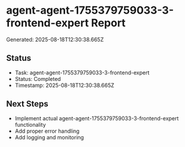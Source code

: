 # agent-agent-1755379759033-3-frontend-expert Report

Generated: 2025-08-18T12:30:38.665Z

## Status
- Task: agent-agent-1755379759033-3-frontend-expert
- Status: Completed
- Timestamp: 2025-08-18T12:30:38.665Z

## Next Steps
- Implement actual agent-agent-1755379759033-3-frontend-expert functionality
- Add proper error handling
- Add logging and monitoring
